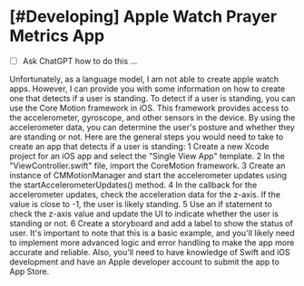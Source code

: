 # [#Developing] Apple Watch Prayer Metrics App

- [ ] Ask ChatGPT how to do this ...

Unfortunately, as a language model, I am not able to create apple watch apps. However, I can provide you with some information on how to create one that detects if a user is standing.
To detect if a user is standing, you can use the Core Motion framework in iOS. This framework provides access to the accelerometer, gyroscope, and other sensors in the device. By using the accelerometer data, you can determine the user's posture and whether they are standing or not.
Here are the general steps you would need to take to create an app that detects if a user is standing:
	1	Create a new Xcode project for an iOS app and select the "Single View App" template.
	2	In the "ViewController.swift" file, import the CoreMotion framework.
	3	Create an instance of CMMotionManager and start the accelerometer updates using the startAccelerometerUpdates() method.
	4	In the callback for the accelerometer updates, check the acceleration data for the z-axis. If the value is close to -1, the user is likely standing.
	5	Use an if statement to check the z-axis value and update the UI to indicate whether the user is standing or not.
	6	Create a storyboard and add a label to show the status of user.
It's important to note that this is a basic example, and you'll likely need to implement more advanced logic and error handling to make the app more accurate and reliable.
Also, you'll need to have knowledge of Swift and iOS development and have an Apple developer account to submit the app to App Store.


